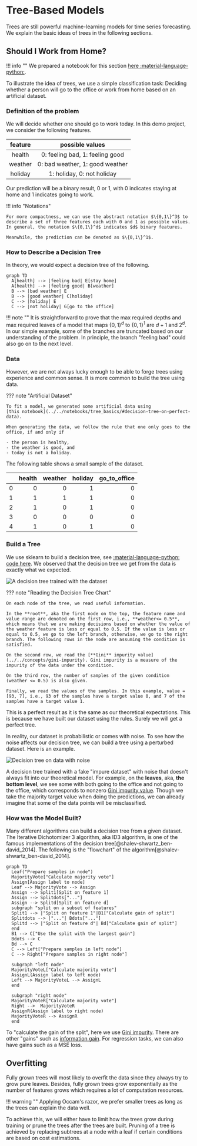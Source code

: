 # Tree-Based Models

Trees are still powerful machine-learning models for time series forecasting. We explain the basic ideas of trees in the following sections.

## Should I Work from Home?

!!! info ""
    We prepared a notebook for this section [here :material-language-python:](../../notebooks/tree_basics).

To illustrate the idea of trees, we use a simple classification task: Deciding whether a person will go to the office or work from home based on an artificial dataset.

### Definition of the problem

We will decide whether one should go to work today. In this demo project, we consider the following features.

| feature | possible values |
|:----:|:---:|
| health | 0: feeling bad, 1: feeling good |
| weather | 0: bad weather, 1: good weather |
| holiday | 1: holiday, 0: not holiday |


Our prediction will be a binary result, 0 or 1, with 0 indicates staying at home and 1 indicates going to work.

!!! info "Notations"

    For more compactness, we can use the abstract notation $\{0,1\}^3$ to describe a set of three features each with 0 and 1 as possible values. In general, the notation $\{0,1\}^d$ indicates $d$ binary features.

    Meanwhile, the prediction can be denoted as $\{0,1\}^1$.


### How to Describe a Decision Tree

In theory, we would expect a decision tree of the following.

```mermaid
graph TD
  A[health] --> |feeling bad| E[stay home]
  A[health] --> |feeling good| B[weather]
  B --> |bad weather| E
  B --> |good weather| C[holiday]
  C --> |holiday| E
  C --> |not holiday| G[go to the office]
```

!!! note ""
    It is straightforward to prove that the max required depths and max required leaves of a model that maps $\{0,1\}^d$ to $\{0,1\}^1$ are $d+1$ and $2^d$. In our simple example, some of the branches are truncated based on our understanding of the problem. In principle, the branch "feeling bad" could also go on to the next level.


### Data

However, we are not always lucky enough to be able to forge trees using experience and common sense. It is more common to build the tree using data.

??? note "Artificial Dataset"

    To fit a model, we generated some artificial data using
    [this notebook](../../notebooks/tree_basics/#decision-tree-on-perfect-data).

    When generating the data, we follow the rule that one only goes to the office, if and only if

    - the person is healthy,
    - the weather is good, and
    - today is not a holiday.


The following table shows a small sample of the dataset.

|    |   health |   weather |   holiday |   go_to_office |
|---:|---------:|----------:|----------:|---------------:|
|  0 |        0 |         0 |         1 |              0 |
|  1 |        1 |         1 |         1 |              0 |
|  2 |        1 |         0 |         1 |              0 |
|  3 |        0 |         0 |         0 |              0 |
|  4 |        1 |         0 |         1 |              0 |


### Build a Tree

We use sklearn to build a decision tree, see [:material-language-python: code here](../../notebooks/tree_basics/#decision-tree-on-perfect-data). We observed that the decision tree we get from the data is exactly what we expected.

![A decision tree trained with the dataset](../assets/tree.basics/decision-tree-100-pure.png)


??? note "Reading the Decision Tree Chart"

    On each node of the tree, we read useful information.

    In the **root**, aka the first node on the top, the feature name and value range are denoted on the first row, i.e., **weather<= 0.5**, which means that we are making decisions based on whether the value of the weather feature is less or equal to 0.5. If the value is less or equal to 0.5, we go to the left branch, otherwise, we go to the right branch. The following rows in the node are assuming the condition is satisfied.

    On the second row, we read the [**Gini** impurity value](../../concepts/gini-impurity). Gini impurity is a measure of the impurity of the data under the condition.

    On the third row, the number of samples of the given condition (weather <= 0.5) is also given.

    Finally, we read the values of the samples. In this example, value = [93, 7], i.e., 93 of the samples have a target value 0, and 7 of the samples have a target value 1.

This is a perfect result as it is the same as our theoretical expectations. This is because we have built our dataset using the rules. Surely we will get a perfect tree.

In reality, our dataset is probabilistic or comes with noise. To see how the noise affects our decision tree, we can build a tree using a perturbed dataset. Here is an example.

![Decision tree on data with noise](../assets/tree.basics/decision-tree-100-impure.png)

A decision tree trained with a fake "impure dataset" with noise that doesn't always fit into our theoretical model. For example, on the **leaves**, aka, **the bottom level**, we see some with both going to the office and not going to the office, which corresponds to nonzero [Gini impurity value](../../concepts/gini-impurity). Though we take the majority target value when doing the predictions, we can already imagine that some of the data points will be misclassified.

### How was the Model Built?

Many different algorithms can build a decision tree from a given dataset. The Iterative Dichotomizer 3 algorithm, aka ID3 algorithm, is one of the famous implementations of the decision tree[@shalev-shwartz_ben-david_2014]. The following is the "flowchart" of the algorithm[@shalev-shwartz_ben-david_2014].


```mermaid
graph TD
  Leaf("Prepare samples in node")
  MajorityVote["Calculate majority vote"]
  Assign[Assign label to node]
  Leaf --> MajorityVote --> Assign
  Assign --> Split1[Split on feature 1]
  Assign --> Splitdots["..."]
  Assign --> Splitd[Split on feature d]
  subgraph "split on a subset of features"
  Split1 --> |"Split on feature 1"|B1["Calculate gain of split"]
  Splitdots --> |"..."| Bdots["..."]
  Splitd --> |"Split on feature d"| Bd["Calculate gain of split"]
  end
  B1 --> C["Use the split with the largest gain"]
  Bdots --> C
  Bd --> C
  C --> Left["Prepare samples in left node"]
  C --> Right["Prepare samples in right node"]

  subgraph "left node"
  MajorityVoteL["Calculate majority vote"]
  AssignL(Assign label to left node)
  Left --> MajorityVoteL --> AssignL
  end

  subgraph "right node"
  MajorityVoteR["Calculate majority vote"]
  Right -->  MajorityVoteR
  AssignR(Assign label to right node)
  MajorityVoteR --> AssignR
  end
```

To "calculate the gain of the split", here we use [Gini impurity](../../concepts/gini-impurity). There are other "gains" such as [information gain](../../concepts/information-gain). For regression tasks, we can also have gains such as a MSE loss.



## Overfitting

Fully grown trees will most likely to overfit the data since they always try to grow pure leaves. Besides, fully grown trees grow exponentially as the number of features grows which requires a lot of computation resources.

!!! warning ""
    Applying Occam's razor, we prefer smaller trees as long as the trees can explain the data well.

To achieve this, we will either have to limit how the trees grow during training or prune the trees after the trees are built. Pruning of a tree is achieved by replacing subtrees at a node with a leaf if certain conditions are based on cost estimations.
